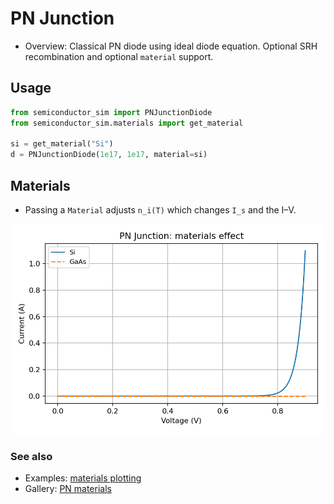 # PN Junction

- Overview: Classical PN diode using ideal diode equation.
  Optional SRH recombination and optional `material` support.

## Usage

```python
from semiconductor_sim import PNJunctionDiode
from semiconductor_sim.materials import get_material

si = get_material("Si")
d = PNJunctionDiode(1e17, 1e17, material=si)
```

## Materials

- Passing a `Material` adjusts `n_i(T)` which changes `I_s` and the I–V.

![PN: materials effect](../images/pn_materials.png)

### See also

- Examples: [materials plotting](../examples.md#plotting-based-materials-comparison)
- Gallery: [PN materials](../gallery.md#materials-effects)
